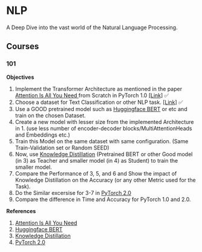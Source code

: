 # NLP
A Deep Dive into the vast world of the Natural Language Processing.

## Courses

### 101

**Objectives**

1. Implement the Transformer Architecture as mentioned in the paper [Attention Is All You Need
](https://arxiv.org/abs/1706.03762) from Scratch in PyTorch 1.0 [[Link]](https://github.com/Cranjis-McB/NLP/blob/main/101/attention_is_all_you_need.ipynb) :white_check_mark:
2. Choose a dataset for Text Classification or other NLP task. [[Link]](https://www.kaggle.com/competitions/feedback-prize-effectiveness/data?select=train.csv) :white_check_mark:
3. Use a GOOD pretrained model such as [Huggingface BERT](https://huggingface.co/docs/transformers/model_doc/bert) or etc and train on the chosen Dataset.
4. Create a new model with lesser size from the implemented Architecture in 1. (use less number of encoder-decoder blocks/MultiAttentionHeads and Embeddings etc.)
5. Train this Model on the same dataset with same configuration. (Same Train-Validation set or Random SEED)
6. Now, use [Knowledge Distillation](https://arxiv.org/abs/1503.02531) (Pretrained BERT or other Good model (in 3) as Teacher and smaller model (in 4) as Student) to train the smaller model.
7. Compare the Performance of 3, 5, and 6 and Show the impact of Knowledge Distillation on the Accuracy (or any other Metric used for the Task).
8. Do the Similar excersise for 3-7 in [PyTorch 2.0](https://pytorch.org/get-started/pytorch-2.0/)
9. Compare the difference in Time and Accuracy for PyTorch 1.0 and 2.0.

**References**
1. [Attention Is All You Need](https://arxiv.org/abs/1706.03762)
2. [Huggingface BERT](https://huggingface.co/docs/transformers/model_doc/bert)
3. [Knowledge Distillation](https://arxiv.org/abs/1503.02531)
4. [PyTorch 2.0](https://pytorch.org/get-started/pytorch-2.0/)
